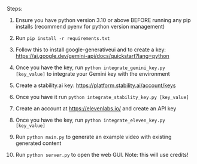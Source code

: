 Steps:

1. Ensure you have python version 3.10 or above BEFORE running any pip installs (recommend pyenv for python version management)

2. Run `pip install -r requirements.txt`

3. Follow this to install google-generativeui and to create a key:
https://ai.google.dev/gemini-api/docs/quickstart?lang=python

4. Once you have the key, run `python integrate_gemini_key.py [key_value]` to integrate your Gemini key with the environment

5. Create a stability.ai key: https://platform.stability.ai/account/keys

6. Once you have it run `python integrate_stability_key.py [key_value]`

7. Create an account at https://elevenlabs.io/ and create an API key

8. Once you have the key, run `python integrate_eleven_key.py [key_value]`

9. Run `python main.py` to generate an example video with existing generated content

10. Run `python server.py` to open the web GUI. Note: this will use credits!
